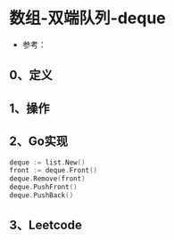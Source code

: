 # 数组-双端队列-deque

- 参考：

## 0、定义

## 1、操作

## 2、Go实现

```go
deque := list.New()
front := deque.Front()
deque.Remove(front)
deque.PushFront()
deque.PushBack()
```

## 3、Leetcode

